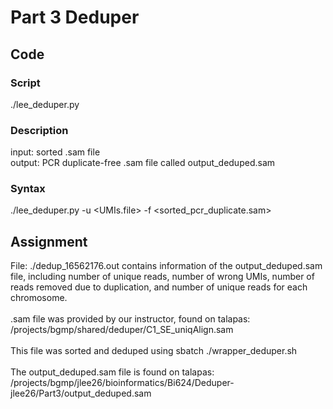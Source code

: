 # Part 3 Deduper

## Code
### Script
./lee_deduper.py

### Description
input: sorted .sam file <br/>
output: PCR duplicate-free .sam file called output_deduped.sam

### Syntax
./lee_deduper.py -u <UMIs.file> -f <sorted_pcr_duplicate.sam>

## Assignment
File: ./dedup_16562176.out contains information of the output_deduped.sam file, including number of unique reads, number of wrong UMIs, number of reads removed due to duplication, and number of unique reads for each chromosome.<br/>
<br/>
.sam file was provided by our instructor, found on talapas:<br/>
/projects/bgmp/shared/deduper/C1_SE_uniqAlign.sam <br/>
<br/>
This file was sorted and deduped using sbatch ./wrapper_deduper.sh <br/>
<br/>
The output_deduped.sam file is found on talapas:<br/>
/projects/bgmp/jlee26/bioinformatics/Bi624/Deduper-jlee26/Part3/output_deduped.sam

